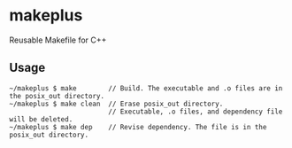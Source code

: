 # makeplus
Reusable Makefile for C++

## Usage
	~/makeplus $ make        // Build. The executable and .o files are in the posix_out directory.
	~/makeplus $ make clean  // Erase posix_out directory.
	                         // Executable, .o files, and dependency file will be deleted.
	~/makeplus $ make dep    // Revise dependency. The file is in the posix_out directory.
